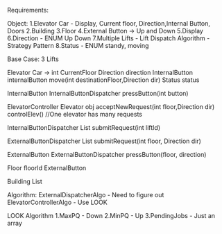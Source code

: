 Requirements:

Object:
1.Elevator Car - Display, Current floor, Direction,Internal Button, Doors
2.Building
3.Floor
4.External Button -> Up and Down
5.Display
6.Direction - ENUM Up Down
7.Multiple Lifts - Lift Dispatch Algorithm - Strategy Pattern
8.Status - ENUM standy, moving

Base Case: 3 Lifts

Elevator Car ->
    int CurrentFloor
    Direction direction
    InternalButton internalButton
    move(int destinationFloor,Direction dir)
    Status status

InternalButton
    InternalButtonDispatcher
    pressButton(int button)

ElevatorController
    Elevator obj
    acceptNewRequest(int floor,Direction dir)
    controlElev()
    //One elevator has many requests
    
InternalButtonDispatcher
    List<ElevatorController>
    submitRequest(int liftId)

ExternalButtonDispatcher
    List<ElevatorController>
    submitRequest(int floor, Direction dir)

ExternalButton
    ExternalButtonDispatcher
    pressButton(floor, direction)

Floor
    floorId
    ExternalButton

Building
    List<Floor>

Algorithm:
    ExternalDispatcherAlgo - Need to figure out
    ElevatorControllerAlgo - Use LOOK


LOOK Algorithm
1.MaxPQ - Down
2.MinPQ - Up
3.PendingJobs - Just an array

    